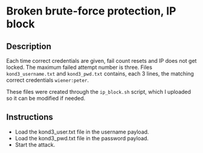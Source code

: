 # Broken brute-force protection, IP block
## Description
Each time correct credentials are given, fail count resets and IP does not get locked. The maximum failed attempt number is three. Files `kond3_username.txt` and `kond3_pwd.txt` contains, each 3 lines, the matching correct credentials `wiener:peter`. 

These files were created through the `ip_block.sh` script, which I uploaded so it can be modified if needed.
## Instructions
- Load the kond3_user.txt file in the username payload.
- Load the kond3_pwd.txt file in the password payload.
- Start the attack.
